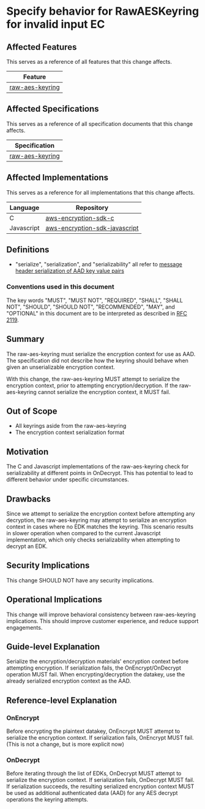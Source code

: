 [//]: # "Copyright Amazon.com Inc. or its affiliates. All Rights Reserved."
[//]: # "SPDX-License-Identifier: CC-BY-SA-4.0"

# Specify behavior for RawAESKeyring for invalid input EC

## Affected Features

This serves as a reference of all features that this change affects.

| Feature                                               |
| ----------------------------------------------------- |
| [raw-aes-keyring](../../framework/raw-aes-keyring.md) |

## Affected Specifications

This serves as a reference of all specification documents that this change affects.

| Specification                                         |
| ----------------------------------------------------- |
| [raw-aes-keyring](../../framework/raw-aes-keyring.md) |

## Affected Implementations

This serves as a reference for all implementations that this change affects.

| Language   | Repository                                                                            |
| ---------- | ------------------------------------------------------------------------------------- |
| C          | [aws-encryption-sdk-c](https://github.com/aws/aws-encryption-sdk-c)                   |
| Javascript | [aws-encryption-sdk-javascript](https://github.com/aws/aws-encryption-sdk-javascript) |

## Definitions

- "serialize", "serialization", and "serializability" all refer to
  [message header serialization of AAD key value pairs](../../data-format/message-header.md#key-value-pairs)

### Conventions used in this document

The key words
"MUST", "MUST NOT", "REQUIRED", "SHALL", "SHALL NOT",
"SHOULD", "SHOULD NOT", "RECOMMENDED", "MAY", and "OPTIONAL"
in this document are to be interpreted as described in
[RFC 2119](https://tools.ietf.org/html/rfc2119).

## Summary

The raw-aes-keyring must serialize the encryption context for use as AAD.
The specification did not describe how the keyring should behave when given an unserializable encryption context.

With this change, the raw-aes-keyring MUST attempt to serialize the encryption context,
prior to attempting encryption/decryption.
If the raw-aes-keyring cannot serialize the encryption context, it MUST fail.

## Out of Scope

- All keyrings aside from the raw-aes-keyring
- The encryption context serialization format

## Motivation

The C and Javascript implementations of the raw-aes-keyring check for serializability at different points in OnDecrypt.
This has potential to lead to different behavior under specific circumstances.

## Drawbacks

Since we attempt to serialize the encryption context before attempting any decryption,
the raw-aes-keyring may attempt to serialize an encryption context in cases where no EDK matches the keyring.
This scenario results in slower operation when compared to the current Javascript implementation,
which only checks serializability when attempting to decrypt an EDK.

## Security Implications

This change SHOULD NOT have any security implications.

## Operational Implications

This change will improve behavioral consistency between raw-aes-keyring implications.
This should improve customer experience, and reduce support engagements.

## Guide-level Explanation

Serialize the encryption/decryption materials' encryption context before attempting encryption.
If serialization fails, the OnEncrypt/OnDecrypt operation MUST fail.
When encrypting/decryption the datakey, use the already serialized encryption context as the AAD.

## Reference-level Explanation

### OnEncrypt

Before encrypting the plaintext datakey, OnEncrypt MUST attempt to serialize the encryption context.
If serialization fails, OnEncrypt MUST fail.
(This is not a change, but is more explicit now)

### OnDecrypt

Before iterating through the list of EDKs, OnDecrypt MUST attempt to serialize the encryption context.
If serialization fails, OnDecrypt MUST fail.
If serialization succeeds,
the resulting serialized encryption context MUST be used as additional authenticated
data (AAD) for any AES decrypt operations the keyring attempts.
